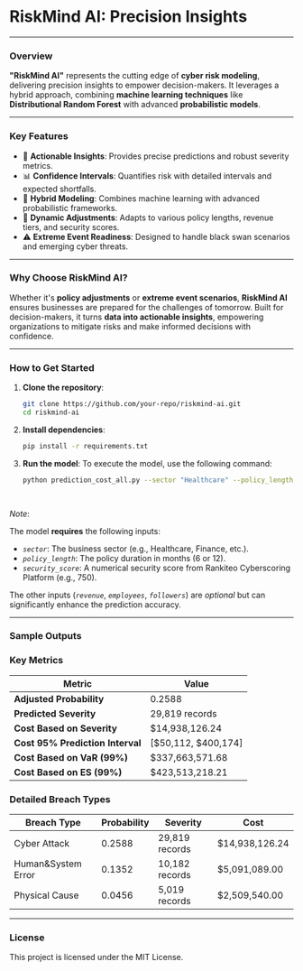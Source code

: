 # **RiskMind AI: Precision Insights**  

---

### **Overview**  
**"RiskMind AI"** represents the cutting edge of **cyber risk modeling**, delivering precision insights to empower decision-makers. It leverages a hybrid approach, combining **machine learning techniques** like **Distributional Random Forest** with advanced **probabilistic models**.

---

### **Key Features**
- 🚀 **Actionable Insights**: Provides precise predictions and robust severity metrics.
- 📊 **Confidence Intervals**: Quantifies risk with detailed intervals and expected shortfalls.
- 🤖 **Hybrid Modeling**: Combines machine learning with advanced probabilistic frameworks.
- 🔄 **Dynamic Adjustments**: Adapts to various policy lengths, revenue tiers, and security scores.
- ⚠️ **Extreme Event Readiness**: Designed to handle black swan scenarios and emerging cyber threats.

---

### **Why Choose RiskMind AI?**
Whether it's **policy adjustments** or **extreme event scenarios**, **RiskMind AI** ensures businesses are prepared for the challenges of tomorrow. Built for decision-makers, it turns **data into actionable insights**, empowering organizations to mitigate risks and make informed decisions with confidence.

---

### **How to Get Started**
1. **Clone the repository**:
   ```bash
   git clone https://github.com/your-repo/riskmind-ai.git
   cd riskmind-ai 

2. **Install dependencies**:
   ```bash 
   pip install -r requirements.txt


3. **Run the model**:
   To execute the model, use the following command:

   ```bash
   python prediction_cost_all.py --sector "Healthcare" --policy_length 6 --security_score 850 --revenue 1000000 --employees 500 --followers 10000

 
*Note*:

The model **requires** the following inputs:
- *`sector`*: The business sector (e.g., Healthcare, Finance, etc.).
- *`policy_length`*: The policy duration in months (6 or 12).
- *`security_score`*: A numerical security score from Rankiteo Cyberscoring Platform (e.g., 750).

The other inputs (*`revenue`*, *`employees`*, *`followers`*) are *optional* but can significantly enhance the prediction accuracy.
 

---

### **Sample Outputs**

### **Key Metrics**

| **Metric** | **Value** |
| ---------- | --------- |
| **Adjusted Probability** | 0.2588 |
| **Predicted Severity** | 29,819 records |
| **Cost Based on Severity** | $14,938,126.24 |
| **Cost 95% Prediction Interval** | [$50,112, $400,174]|
| **Cost Based on VaR (99%)** | $337,663,571.68 |
| **Cost Based on ES (99%)** | $423,513,218.21 |


### **Detailed Breach Types**

| **Breach Type** | **Probability** | **Severity** | **Cost** |
| --------------- | --------------- | ------------ | -------- |
| Cyber Attack | 0.2588 | 29,819 records | $14,938,126.24 |
| Human&System Error | 0.1352 | 10,182 records | $5,091,089.00 |
| Physical Cause | 0.0456 | 5,019 records | $2,509,540.00 |


---

### **License**
This project is licensed under the MIT License.
